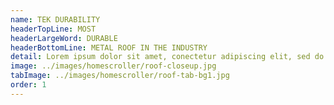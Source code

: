 ```yaml
---
name: TEK DURABILITY
headerTopLine: MOST
headerLargeWord: DURABLE
headerBottomLine: METAL ROOF IN THE INDUSTRY
detail: Lorem ipsum dolor sit amet, conectetur adipiscing elit, sed do eiusmod tempor icididunt ut labore et dolore manga aliqua.
image: ../images/homescroller/roof-closeup.jpg
tabImage: ../images/homescroller/roof-tab-bg1.jpg
order: 1
---
```

